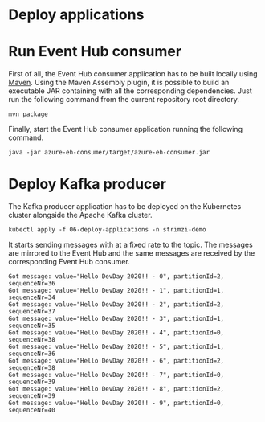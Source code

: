 # Deploy applications

# Run Event Hub consumer

First of all, the Event Hub consumer application has to be built locally using [Maven](https://maven.apache.org/).
Using the Maven Assembly plugin, it is possible to build an executable JAR containing with all the corresponding dependencies.
Just run the following command from the current repository root directory.

```shell
mvn package
```

Finally, start the Event Hub consumer application running the following command.

```shell
java -jar azure-eh-consumer/target/azure-eh-consumer.jar
```

# Deploy Kafka producer

The Kafka producer application has to be deployed on the Kubernetes cluster alongside the Apache Kafka cluster.

 ```shell
kubectl apply -f 06-deploy-applications -n strimzi-demo
```

It starts sending messages with at a fixed rate to the topic.
The messages are mirrored to the Event Hub and the same messages are received by the corresponding Event Hub consumer.

```shell
Got message: value="Hello DevDay 2020!! - 0", partitionId=2, sequenceNr=36
Got message: value="Hello DevDay 2020!! - 1", partitionId=1, sequenceNr=34
Got message: value="Hello DevDay 2020!! - 2", partitionId=2, sequenceNr=37
Got message: value="Hello DevDay 2020!! - 3", partitionId=1, sequenceNr=35
Got message: value="Hello DevDay 2020!! - 4", partitionId=0, sequenceNr=38
Got message: value="Hello DevDay 2020!! - 5", partitionId=1, sequenceNr=36
Got message: value="Hello DevDay 2020!! - 6", partitionId=2, sequenceNr=38
Got message: value="Hello DevDay 2020!! - 7", partitionId=0, sequenceNr=39
Got message: value="Hello DevDay 2020!! - 8", partitionId=2, sequenceNr=39
Got message: value="Hello DevDay 2020!! - 9", partitionId=0, sequenceNr=40
```
